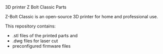 3D printer Z Bolt Classic Parts

Z-Bolt Classic is an open-source 3D printer for home and professional use. 

This repository contains: 
- .stl files of the printed parts and 
- .dwg files for laser cut
- preconfigured firmware files

